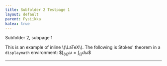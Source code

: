 ```yaml
---
title: Subfolder 2 Testpage 1
layout: default
parent: Fysiikka
katex: true
---
```


Subfolder 2, subpage 1

This is an example of inline \\(\LaTeX\\). The following is Stokes' theorem in a
`displaymath` environment: \$$\int_{\partial \Omega} \omega = \int_{\Omega} d\omega\$$

----
